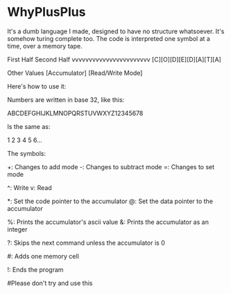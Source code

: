 # WhyPlusPlus

It's a dumb language I made, designed to have no structure whatsoever. It's somehow turing complete too.
The code is interpreted one symbol at a time, over a memory tape.

First Half  Second Half
vvvvvvvvvvvvvvvvvvvvvvv
\[C]\[O]\[D]\[E]\[D]\[A]\[T]\[A]

Other Values
\[Accumulator] \[Read/Write Mode]

Here's how to use it:

Numbers are written in base 32, like this:

ABCDEFGHIJKLMNOPQRSTUVWXYZ12345678

Is the same as:

1 2 3 4 5 6...

The symbols:

+: Changes to add mode
-: Changes to subtract mode
=: Changes to set mode

^: Write
v: Read

\*: Set the code pointer to the accumulator
@: Set the data pointer to the accumulator

%: Prints the accumulator's ascii value
&: Prints the accumulator as an integer

?: Skips the next command unless the accumulator is 0

#: Adds one memory cell

!: Ends the program

#Please don't try and use this
